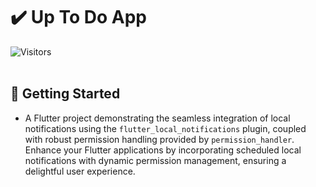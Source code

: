 # ✔️ Up To Do App
![Visitors](https://api.visitorbadge.io/api/visitors?path=Up-To-Do-App&label=People%20who%20visited%20this%20page&countColor=%23263759)  <br> <br>

## 🚀 Getting Started

- A Flutter project demonstrating the seamless integration of local notifications using the `flutter_local_notifications` plugin, coupled with robust permission handling provided by `permission_handler`. Enhance your Flutter applications by incorporating scheduled local notifications with dynamic permission management, ensuring a delightful user experience.
